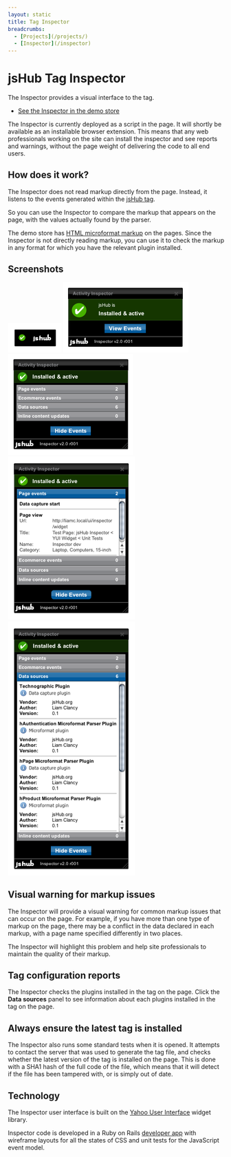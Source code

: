 ```yaml
---
layout: static
title: Tag Inspector
breadcrumbs:
  - [Projects](/projects/)
  - [Inspector](/inspector)
---
```



# jsHub Tag Inspector #

The Inspector provides a visual interface to the tag.

 * [See the Inspector in the demo store](/retail2/)

The Inspector is currently deployed as a script in the page. It will shortly be available as an installable browser extension. This means that any web professionals working on the site can install the inspector and see reports and warnings, without the page weight of delivering the code to all end users.

## How does it work? ##
The Inspector does not read markup directly from the page. Instead, it listens to the events generated within the [jsHub tag](/projects/jshub/). 

So you can use the Inspector to compare the markup that appears on the page, with the values actually found by the parser.

The demo store has [HTML microformat markup](/projects/markup/) on the pages. Since the Inspector is not directly reading markup, you can use it to check the markup in any format for which you have the relevant plugin installed.

## Screenshots ##

![Inspector launcher](/images/inspector/1InspectorLauncher.png)
![Inspector status view](/images/inspector/2InspectorStatus.png)
![Inspector event overview](/images/inspector/3InspectorOverview.png)
![Page events shown in the inspector](/images/inspector/4InspectorPageEvents.png)
![Data sources view](/images/inspector/5InspectorDataSources.png)

## Visual warning for markup issues ##
The Inspector will provide a visual warning for common markup issues that can occur on the page. For example, if you have more than one type of markup on the page, there may be a conflict in the data declared in each markup, with a page name specified differently in two places. 

The Inspector will highlight this problem and help site professionals to maintain the quality of their markup.

## Tag configuration reports ##
The Inspector checks the plugins installed in the tag on the page. Click the **Data sources** panel to see information about each plugins installed in the tag on the page. 

## Always ensure the latest tag is installed ##
The Inspector also runs some standard tests when it is opened. It attempts to contact the server that was used to generate the tag file, and checks whether the latest version of the tag is installed on the page. This is done with a SHA1 hash of the full code of the file, which means that it will detect if the file has been tampered with, or is simply out of date.

## Technology ##
The Inspector user interface is built on the [Yahoo User Interface](http://developer.yahoo.com/yui/) widget library.

Inspector code is developed in a Ruby on Rails [developer app](/ui/) with wireframe layouts for all the states of CSS and unit tests for the JavaScript event model.